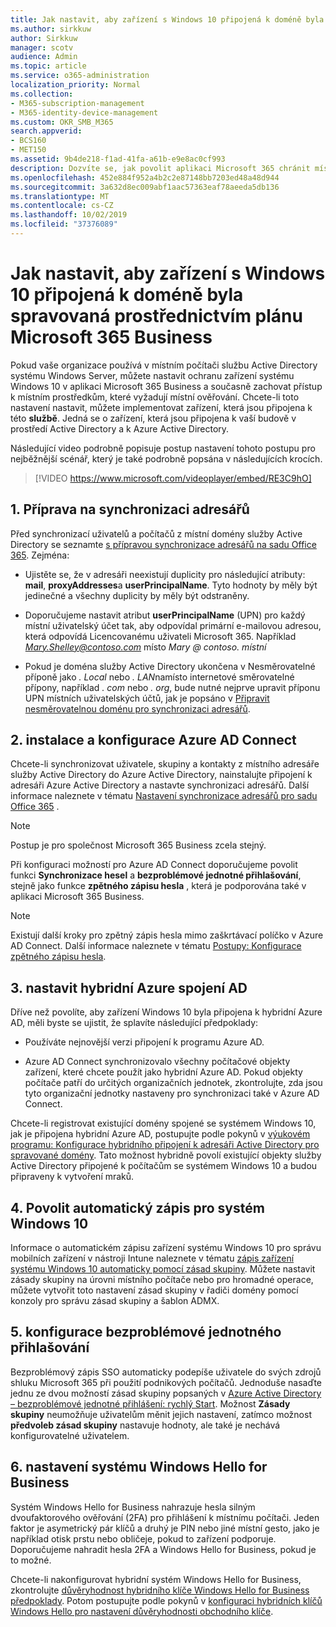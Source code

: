 ```yaml
---
title: Jak nastavit, aby zařízení s Windows 10 připojená k doméně byla spravovaná prostřednictvím plánu Microsoft 365 Business
ms.author: sirkkuw
author: Sirkkuw
manager: scotv
audience: Admin
ms.topic: article
ms.service: o365-administration
localization_priority: Normal
ms.collection:
- M365-subscription-management
- M365-identity-device-management
ms.custom: OKR_SMB_M365
search.appverid:
- BCS160
- MET150
ms.assetid: 9b4de218-f1ad-41fa-a61b-e9e8ac0cf993
description: Dozvíte se, jak povolit aplikaci Microsoft 365 chránit místní služby AD připojené k zařízením Windows 10.
ms.openlocfilehash: 452e884f952a4b2c2e87148bb7203ed48a48d944
ms.sourcegitcommit: 3a632d8ec009abf1aac57363eaf78aeeda5db136
ms.translationtype: MT
ms.contentlocale: cs-CZ
ms.lasthandoff: 10/02/2019
ms.locfileid: "37376089"
---
```

# <a name="enable-domain-joined-windows-10-devices-to-be-managed-by-microsoft-365-business"></a>Jak nastavit, aby zařízení s Windows 10 připojená k doméně byla spravovaná prostřednictvím plánu Microsoft 365 Business

Pokud vaše organizace používá v místním počítači službu Active Directory systému Windows Server, můžete nastavit ochranu zařízení systému Windows 10 v aplikaci Microsoft 365 Business a současně zachovat přístup k místním prostředkům, které vyžadují místní ověřování.
Chcete-li toto nastavení nastavit, můžete implementovat zařízení, která jsou připojena k této **službě**. Jedná se o zařízení, která jsou připojena k vaší budově v prostředí Active Directory a k Azure Active Directory.

Následující video podrobně popisuje postup nastavení tohoto postupu pro nejběžnější scénář, který je také podrobně popsána v následujících krocích.

> [!VIDEO https://www.microsoft.com/videoplayer/embed/RE3C9hO]
  

## <a name="1-prepare-for-directory-synchronization"></a>1. Příprava na synchronizaci adresářů 

Před synchronizací uživatelů a počítačů z místní domény služby Active Directory se seznamte [s přípravou synchronizace adresářů na sadu Office 365](https://docs.microsoft.com/office365/enterprise/prepare-for-directory-synchronization). Zejména:

   - Ujistěte se, že v adresáři neexistují duplicity pro následující atributy: **mail**, **proxyAddresses**a **userPrincipalName**. Tyto hodnoty by měly být jedinečné a všechny duplicity by měly být odstraněny.
   
   - Doporučujeme nastavit atribut **userPrincipalName** (UPN) pro každý místní uživatelský účet tak, aby odpovídal primární e-mailovou adresou, která odpovídá Licencovanému uživateli Microsoft 365. Například *Mary.Shelley@contoso.com* místo *Mary @ contoso. místní*
   
   - Pokud je doména služby Active Directory ukončena v Nesměrovatelné příponě jako *. Local* nebo *. LAN*namísto internetové směrovatelné přípony, například *. com* nebo *. org*, bude nutné nejprve upravit příponu UPN místních uživatelských účtů, jak je popsáno v [Připravit nesměrovatelnou doménu pro synchronizaci adresářů](https://docs.microsoft.com/office365/enterprise/prepare-a-non-routable-domain-for-directory-synchronization). 

## <a name="2-install-and-configure-azure-ad-connect"></a>2. instalace a konfigurace Azure AD Connect

Chcete-li synchronizovat uživatele, skupiny a kontakty z místního adresáře služby Active Directory do Azure Active Directory, nainstalujte připojení k adresáři Azure Active Directory a nastavte synchronizaci adresářů. Další informace naleznete v tématu [Nastavení synchronizace adresářů pro sadu Office 365](https://support.office.com/article/1b3b5318-6977-42ed-b5c7-96fa74b08846) .

> [!NOTE]
> Postup je pro společnost Microsoft 365 Business zcela stejný. 

Při konfiguraci možností pro Azure AD Connect doporučujeme povolit funkci **Synchronizace hesel** a **bezproblémové jednotné přihlašování**, stejně jako funkce **zpětného zápisu hesla** , která je podporována také v aplikaci Microsoft 365 Business.

> [!NOTE]
> Existují další kroky pro zpětný zápis hesla mimo zaškrtávací políčko v Azure AD Connect. Další informace naleznete v tématu [Postupy: Konfigurace zpětného zápisu hesla](https://docs.microsoft.com/azure/active-directory/authentication/howto-sspr-writeback). 

## <a name="3-configure-hybrid-azure-ad-join"></a>3. nastavit hybridní Azure spojení AD

Dříve než povolíte, aby zařízení Windows 10 byla připojena k hybridní Azure AD, měli byste se ujistit, že splavíte následující předpoklady:

   - Používáte nejnovější verzi připojení k programu Azure AD.

   - Azure AD Connect synchronizovalo všechny počítačové objekty zařízení, které chcete použít jako hybridní Azure AD. Pokud objekty počítače patří do určitých organizačních jednotek, zkontrolujte, zda jsou tyto organizační jednotky nastaveny pro synchronizaci také v Azure AD Connect.

Chcete-li registrovat existující domény spojené se systémem Windows 10, jak je připojena hybridní Azure AD, postupujte podle pokynů v [výukovém programu: Konfigurace hybridního připojení k adresáři Active Directory pro spravované domény](https://docs.microsoft.com/azure/active-directory/devices/hybrid-azuread-join-managed-domains#configure-hybrid-azure-ad-join). Tato možnost hybridně povolí existující objekty služby Active Directory připojené k počítačům se systémem Windows 10 a budou připraveny k vytvoření mraků.
    
## <a name="4-enable-automatic-enrollment-for-windows-10"></a>4. Povolit automatický zápis pro systém Windows 10

 Informace o automatickém zápisu zařízení systému Windows 10 pro správu mobilních zařízení v nástroji Intune naleznete v tématu [zápis zařízení systému Windows 10 automaticky pomocí zásad skupiny](https://docs.microsoft.com/windows/client-management/mdm/enroll-a-windows-10-device-automatically-using-group-policy). Můžete nastavit zásady skupiny na úrovni místního počítače nebo pro hromadné operace, můžete vytvořit toto nastavení zásad skupiny v řadiči domény pomocí konzoly pro správu zásad skupiny a šablon ADMX.

## <a name="5-configure-seamless-single-sign-on"></a>5. konfigurace bezproblémové jednotného přihlašování

  Bezproblémový zápis SSO automaticky podepíše uživatele do svých zdrojů shluku Microsoft 365 při použití podnikových počítačů. Jednoduše nasaďte jednu ze dvou možností zásad skupiny popsaných v [Azure Active Directory – bezproblémové jednotné přihlášení: rychlý Start](https://docs.microsoft.com/azure/active-directory/hybrid/how-to-connect-sso-quick-start#step-2-enable-the-feature). Možnost **Zásady skupiny** neumožňuje uživatelům měnit jejich nastavení, zatímco možnost **předvoleb zásad skupiny** nastavuje hodnoty, ale také je nechává konfigurovatelné uživatelem.

## <a name="6-set-up-windows-hello-for-business"></a>6. nastavení systému Windows Hello for Business

 Systém Windows Hello for Business nahrazuje hesla silným dvoufaktorového ověřování (2FA) pro přihlášení k místnímu počítači. Jeden faktor je asymetrický pár klíčů a druhý je PIN nebo jiné místní gesto, jako je například otisk prstu nebo obličeje, pokud to zařízení podporuje. Doporučujeme nahradit hesla 2FA a Windows Hello for Business, pokud je to možné.

Chcete-li nakonfigurovat hybridní systém Windows Hello for Business, zkontrolujte [důvěryhodnost hybridního klíče Windows Hello for Business předpoklady](https://docs.microsoft.com/windows/security/identity-protection/hello-for-business/hello-hybrid-key-trust-prereqs). Potom postupujte podle pokynů v [konfiguraci hybridních klíčů Windows Hello pro nastavení důvěryhodnosti obchodního klíče](https://docs.microsoft.com/windows/security/identity-protection/hello-for-business/hello-hybrid-key-whfb-settings). 
